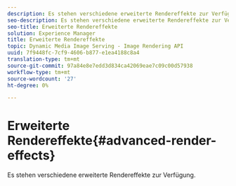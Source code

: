 ```yaml
---
description: Es stehen verschiedene erweiterte Rendereffekte zur Verfügung.
seo-description: Es stehen verschiedene erweiterte Rendereffekte zur Verfügung.
seo-title: Erweiterte Rendereffekte
solution: Experience Manager
title: Erweiterte Rendereffekte
topic: Dynamic Media Image Serving - Image Rendering API
uuid: 7f9448fc-7cf9-4606-b877-e1ea4188c8a4
translation-type: tm+mt
source-git-commit: 97a84e8e7edd3d834ca42069eae7c09c00d57938
workflow-type: tm+mt
source-wordcount: '27'
ht-degree: 0%

---
```



# Erweiterte Rendereffekte{#advanced-render-effects}

Es stehen verschiedene erweiterte Rendereffekte zur Verfügung.

